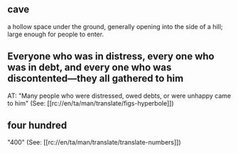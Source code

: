 ## cave ##

a hollow space under the ground, generally opening into the side of a hill; large enough for people to enter.

## Everyone who was in distress, every one who was in debt, and every one who was discontented—they all gathered to him ##

AT: "Many people who were distressed, owed debts, or were unhappy came to him" (See: [[rc://en/ta/man/translate/figs-hyperbole]])

## four hundred ##

"400" (See: [[rc://en/ta/man/translate/translate-numbers]])